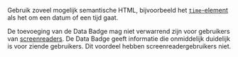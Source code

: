 <!-- @license CC0-1.0 -->

Gebruik zoveel mogelijk semantische HTML, bijvoorbeeld het [`time`-element](<[url](https://developer.mozilla.org/en-US/docs/Web/HTML/Element/time)>) als het om een datum of een tijd gaat.

De toevoeging van de Data Badge mag niet verwarrend zijn voor gebruikers van [screenreaders](/woordenlijst/#screenreader). De Data Badge geeft informatie die onmiddelijk duidelijk is voor ziende gebruikers. Dit voordeel hebben screenreadergebruikers niet.
